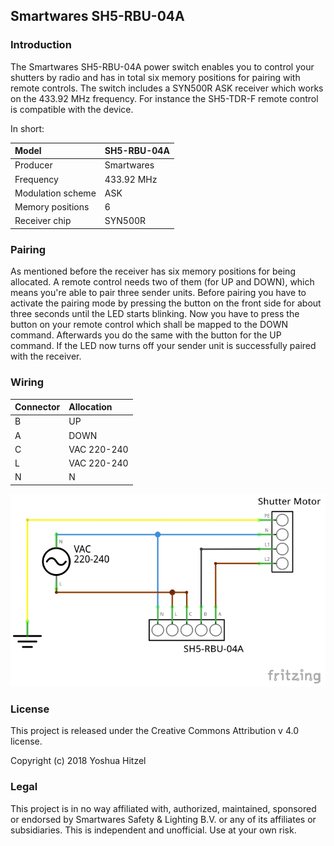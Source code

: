 ## Smartwares SH5-RBU-04A

### Introduction

The Smartwares SH5-RBU-04A power switch enables you to control your shutters by radio and has in total six memory positions for pairing with remote controls. The switch includes a SYN500R ASK receiver which works on the 433.92 MHz frequency. For instance the SH5-TDR-F remote control is compatible with the device.

In short:


Model   | SH5-RBU-04A
:-------|:------------------------
Producer|Smartwares
Frequency|433.92 MHz
Modulation scheme|ASK
Memory positions|6
Receiver chip|SYN500R

### Pairing

As mentioned before the receiver has six memory positions for being allocated. A remote control needs two of them (for UP and DOWN), which means you're able to pair three sender units. Before pairing you have to activate the pairing mode by pressing the button on the front side for about three seconds until the LED starts blinking. Now you have to press the button on your remote control which shall be mapped to the DOWN command. Afterwards you do the same with the button for the UP command. If the LED now turns off your sender unit is successfully paired with the receiver.

### Wiring

Connector   | Allocation
:-------|:------------------------
B|UP
A|DOWN
C|VAC 220-240
L|VAC 220-240
N|N



![SH5-RBU-04A circuit](circuit.png)




### License

This project is released under the Creative Commons Attribution v 4.0 license.

Copyright (c) 2018 Yoshua Hitzel

### Legal
This project is in no way affiliated with, authorized, maintained, sponsored or endorsed by Smartwares Safety & Lighting B.V. or any of its affiliates or subsidiaries. This is independent and unofficial. Use at your own risk.
